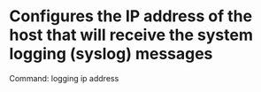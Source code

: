 # Configures the IP address of the host that will receive the system logging (syslog) messages

Command: logging ip address